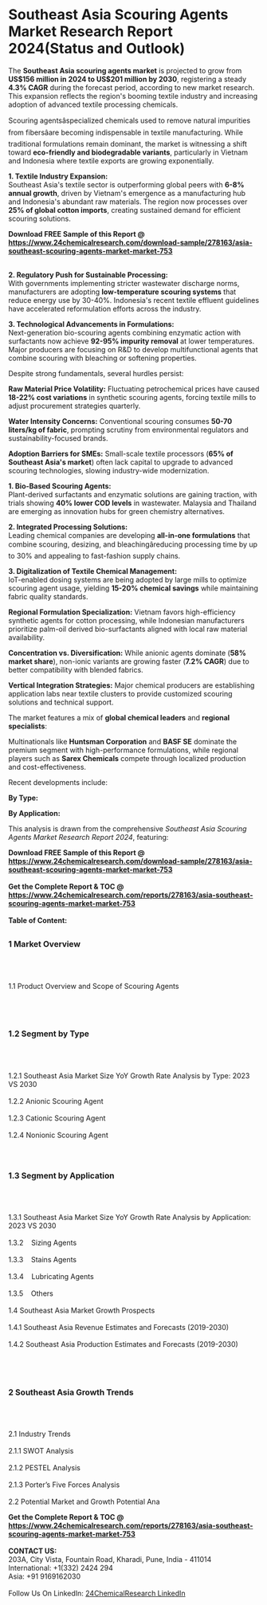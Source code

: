 <h1>Southeast Asia Scouring Agents Market Research Report 2024(Status and Outlook)</h1><p>The <strong>Southeast Asia scouring agents market</strong> is projected to grow from <strong>US$156 million in 2024 to US$201 million by 2030</strong>, registering a steady <strong>4.3% CAGR</strong> during the forecast period, according to new market research. This expansion reflects the region's booming textile industry and increasing adoption of advanced textile processing chemicals.</p><p>Scouring agentsâspecialized chemicals used to remove natural impurities from fibersâare becoming indispensable in textile manufacturing. While traditional formulations remain dominant, the market is witnessing a shift toward <strong>eco-friendly and biodegradable variants</strong>, particularly in Vietnam and Indonesia where textile exports are growing exponentially.</p><p><strong>1. Textile Industry Expansion:</strong><br>
Southeast Asia's textile sector is outperforming global peers with <strong>6-8% annual growth</strong>, driven by Vietnam's emergence as a manufacturing hub and Indonesia's abundant raw materials. The region now processes over <strong>25% of global cotton imports</strong>, creating sustained demand for efficient scouring solutions.</p><div><b>Download FREE Sample of this Report @ 
            <a href="https://www.24chemicalresearch.com/download-sample/278163/asia-southeast-scouring-agents-market-market-753">
            https://www.24chemicalresearch.com/download-sample/278163/asia-southeast-scouring-agents-market-market-753</a></b></div><br><p><strong>2. Regulatory Push for Sustainable Processing:</strong><br>
With governments implementing stricter wastewater discharge norms, manufacturers are adopting <strong>low-temperature scouring systems</strong> that reduce energy use by 30-40%. Indonesia's recent textile effluent guidelines have accelerated reformulation efforts across the industry.</p><p><strong>3. Technological Advancements in Formulations:</strong><br>
Next-generation bio-scouring agents combining enzymatic action with surfactants now achieve <strong>92-95% impurity removal</strong> at lower temperatures. Major producers are focusing on R&amp;D to develop multifunctional agents that combine scouring with bleaching or softening properties.</p><p>Despite strong fundamentals, several hurdles persist:</p><p><strong>Raw Material Price Volatility:</strong> Fluctuating petrochemical prices have caused <strong>18-22% cost variations</strong> in synthetic scouring agents, forcing textile mills to adjust procurement strategies quarterly.</p><p><strong>Water Intensity Concerns:</strong> Conventional scouring consumes <strong>50-70 liters/kg of fabric</strong>, prompting scrutiny from environmental regulators and sustainability-focused brands.</p><p><strong>Adoption Barriers for SMEs:</strong> Small-scale textile processors (<strong>65% of Southeast Asia's market</strong>) often lack capital to upgrade to advanced scouring technologies, slowing industry-wide modernization.</p><p><strong>1. Bio-Based Scouring Agents:</strong><br>
Plant-derived surfactants and enzymatic solutions are gaining traction, with trials showing <strong>40% lower COD levels</strong> in wastewater. Malaysia and Thailand are emerging as innovation hubs for green chemistry alternatives.</p><p><strong>2. Integrated Processing Solutions:</strong><br>
Leading chemical companies are developing <strong>all-in-one formulations</strong> that combine scouring, desizing, and bleachingâreducing processing time by up to 30% and appealing to fast-fashion supply chains.</p><p><strong>3. Digitalization of Textile Chemical Management:</strong><br>
IoT-enabled dosing systems are being adopted by large mills to optimize scouring agent usage, yielding <strong>15-20% chemical savings</strong> while maintaining fabric quality standards.</p><p><strong>Regional Formulation Specialization:</strong> Vietnam favors high-efficiency synthetic agents for cotton processing, while Indonesian manufacturers prioritize palm-oil derived bio-surfactants aligned with local raw material availability.</p><p><strong>Concentration vs. Diversification:</strong> While anionic agents dominate (<strong>58% market share</strong>), non-ionic variants are growing faster (<strong>7.2% CAGR</strong>) due to better compatibility with blended fabrics.</p><p><strong>Vertical Integration Strategies:</strong> Major chemical producers are establishing application labs near textile clusters to provide customized scouring solutions and technical support.</p><p>The market features a mix of <strong>global chemical leaders</strong> and <strong>regional specialists</strong>:</p><p>Multinationals like <strong>Huntsman Corporation</strong> and <strong>BASF SE</strong> dominate the premium segment with high-performance formulations, while regional players such as <strong>Sarex Chemicals</strong> compete through localized production and cost-effectiveness.</p><p>Recent developments include:</p><p><strong>By Type:</strong></p><p><strong>By Application:</strong></p><p>This analysis is drawn from the comprehensive <em>Southeast Asia Scouring Agents Market Research Report 2024</em>, featuring:</p><div><b>Download FREE Sample of this Report @ 
            <a href="https://www.24chemicalresearch.com/download-sample/278163/asia-southeast-scouring-agents-market-market-753">
            https://www.24chemicalresearch.com/download-sample/278163/asia-southeast-scouring-agents-market-market-753</a></b></div><br><div><b>Get the Complete Report & TOC @ 
            <a href="https://www.24chemicalresearch.com/reports/278163/asia-southeast-scouring-agents-market-market-753">
            https://www.24chemicalresearch.com/reports/278163/asia-southeast-scouring-agents-market-market-753</a></b></div><br>
            <b>Table of Content:</b><p><h2><span style="font-size:16px"><strong>1 Market Overview&nbsp;&nbsp; &nbsp;</strong></span></h2><br />
<br />
<p>1.1 Product Overview and Scope of Scouring Agents&nbsp;</p><br />
<br />
<h2><strong><span style="font-size:16px">1.2 Segment by Type&nbsp;&nbsp; &nbsp;</span></strong></h2><br />
<br />
<p>1.2.1 Southeast Asia Market Size YoY Growth Rate Analysis by Type: 2023 VS 2030&nbsp;&nbsp; &nbsp;<br /><br />
1.2.2 Anionic Scouring Agent&nbsp;&nbsp; &nbsp;<br /><br />
1.2.3 Cationic Scouring Agent<br /><br />
1.2.4 Nonionic Scouring Agent<br /><br />
<br />
<h2><span style="font-size:16px"><strong>1.3 Segment by Application&nbsp;&nbsp;</strong></span></h2><br />
<br />
<p>1.3.1 Southeast Asia Market Size YoY Growth Rate Analysis by Application: 2023 VS 2030&nbsp;&nbsp; &nbsp;<br /><br />
1.3.2&nbsp;&nbsp; &nbsp;Sizing Agents<br /><br />
1.3.3&nbsp;&nbsp; &nbsp;Stains Agents<br /><br />
1.3.4&nbsp;&nbsp; &nbsp;Lubricating Agents<br /><br />
1.3.5&nbsp;&nbsp; &nbsp;Others<br /><br />
1.4 Southeast Asia Market Growth Prospects&nbsp;&nbsp; &nbsp;<br /><br />
1.4.1 Southeast Asia Revenue Estimates and Forecasts (2019-2030)&nbsp;&nbsp; &nbsp;<br /><br />
1.4.2 Southeast Asia Production Estimates and Forecasts (2019-2030)&nbsp;&nbsp;</p><br />
<br />
<h2><span style="font-size:16px"><strong>2 Southeast Asia Growth Trends&nbsp;&nbsp; &nbsp;</strong></span></h2><br />
<br />
<p>2.1 Industry Trends&nbsp;&nbsp; &nbsp;<br /><br />
2.1.1 SWOT Analysis&nbsp;&nbsp; &nbsp;<br /><br />
2.1.2 PESTEL Analysis&nbsp;&nbsp; &nbsp;<br /><br />
2.1.3 Porter&rsquo;s Five Forces Analysis&nbsp;&nbsp; &nbsp;<br /><br />
2.2 Potential Market and Growth Potential Ana</p><div><b>Get the Complete Report & TOC @ 
            <a href="https://www.24chemicalresearch.com/reports/278163/asia-southeast-scouring-agents-market-market-753">
            https://www.24chemicalresearch.com/reports/278163/asia-southeast-scouring-agents-market-market-753</a></b></div><br><b>CONTACT US:</b><br>
            203A, City Vista, Fountain Road, Kharadi, Pune, India - 411014<br>
            International: +1(332) 2424 294<br>
            Asia: +91 9169162030 <br><br>
            Follow Us On LinkedIn: <a href="https://www.linkedin.com/company/24chemicalresearch/">24ChemicalResearch LinkedIn</a>